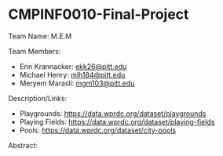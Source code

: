 # CMPINF0010-Final-Project

Team Name: M.E.M

Team Members:
* Erin Krannacker: ekk26@pitt.edu
* Michael Henry: mlh184@pitt.edu
* Meryem Marasli: mgm103@pitt.edu

Description/Links:
* Playgrounds: https://data.wprdc.org/dataset/playgrounds
* Playing Fields: https://data.wprdc.org/dataset/playing-fields
* Pools: https://data.wprdc.org/dataset/city-pools

Abstract:

